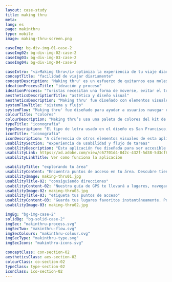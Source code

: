 ```yaml
---
layout: case-study
title: making thru
meta:
lang: es
page: makinthru
type: mobile
image: making-thru-screen.png

caseImg: bg-div-img-01-case-2
caseImg02: bg-div-img-02-case-2
caseImg03: bg-div-img-03-case-2
caseImg04: bg-div-img-04-case-2

caseIntro: "<i>Making thru</i> optimiza la experiencia de tu viaje diario con una interfaz simple e intuitíva. Proviene mejores rutas para evitar el tráfico. Muestra alertas de tráfico, zonas de construcción, accidentes y otros peligros que evitar en la calle. Recomenda la mejor gasolinería en tu camino basado en precios. Ofrece navegación y direcciones sin la necesidad de conexión a internet. Esta aplicación fue desarrollada para mejor ayudar a hacer tu día más fácil"
conceptTitle: "facilidad de viajar diariamente"
conceptDescription: "Making thru' es un esfuerzo de quitarnos esa molestia de estar viajando y no poder usar servicio celular de internet. Making thru' fue creado para ser tangible e intuitivo para mejorar tu experiencia de navegar"
ideationProcessTitle: "ideación y proceso"
ideationProcess: "Turistas necesitan una forma de moverse, evitar el tráfico y encontrar puntos de wi-fi sin necesidad constante de internet celular. También necesitan poder marcar sus lugares favoritos para regresar a ellos facilmente"
aestheticsDescriptionTitle: "astética y diseño visual"
aestheticsDescription: "Making thru' fue diseñado con elementos visuales concisos y llamativos y un flujo de aplicación para que los usuarios puedan llegar a dónde quieren aún en áreas remotas"
systemFlowTitle: "sistema y flujo"
systemFlow: "Making thru' fue diseñado para ayudar a usuarios navegar el mundo más rápidamente sin importar dónde se encuentran. Usarios tienen el beneficio de vencer al tráfico con cambio de rutas automáticos, tienen acceso a lugares, y consiguen direcciones sin conexión celular ni wi-fi"
colourTitle: "colores"
colourDescription: "Making thru’s usa una paleta de colores del kit de materiales de apple. Los colores primarios que son morado oscuro y diferentes tintes de azul marcan un tono suave y serio mientras que el accento rosa agrega un sentido de viveza y excitación."
typeTitle: "iconografía"
typeDescription: "El tipo de letra usado en el diseño es San Francisco, el que usa Apple por defecto. Para los títulos se usa el peso de letra SF Pro Bold y para el texto principal y para demás texto se usa SF Pro Display Regular"
iconTitle: "iconografía"
iconDescription: "A diferencia de otros elementos visuales de esta aplicación, making thru hace uso de su propia iconografía auténtica. estos íconos fueron diseñados para ser estructurados y consistentes con el resto del diseño de la aplicación"
usabilitySection: "experiencia de usabilidad y flujo de tareas"
usabilityDescription: "Esta aplicación fue diseñada para ser accesible tanto en áreas populares o remotas. Fue creada para ayudar a usuarios a determinar locales y guiarlos a su destino final"
usabilityLink: https://xd.adobe.com/view/c67701d4-042c-432f-5d38-5d3cf62f6429-b046/?fullscreen
usabilityLinkTitle: Ver como funciona la aplicación

usabilityTitle: "explorando tu área"
usabilityContent: "Encuentra puntos de acceso en tu área. Descubre tiendas locales, restaurantes, eventos y lugares que se alinean con sus intereses"
usabilityImage: making-thru01.jpg
usabilityTitle-02: "consiguiendo direcciones"
usabilityContent-02: "Nuestra guía de GPS te llevará a lugares, navegará tu área y conseguirá información en tiempo real del tráfico, transporte público, cierres de calles y accidentes. Making thru' también está disponible y es accesible a través de su Apple Watch. Esta característica te permite llegar a tu destino sin importar dónde estés en el mundo"
usabilityImage-02: making-thru03.jpg
usabilityTitle-03: "etiqueta tus puntos de acceso"
usabilityContent-03: "Guarda tus lugares favoritos instantáneamente. Podrás regresar a tus lugares favoritos con un toque. Escoge tus direcciones y permitenos ayudarte a definir tu camino"
usabilityImage-03: making-thru02.jpg

imgBg: "bg-img-case-2"
solidBg: "bg-solid-case-2"
imgSec: "makinthru-process.svg"
imgSecTwo: "makinthru-flow.svg"
imgSecColours: "makinthru-colour.svg"
imgSecType: "makinthru-type.svg"
imgSecIcons: "makinthru-icons.svg"

conceptClass: con-section-02
aestheticsClass: aes-section-02
colourClass: co-section-02
typeClass: type-section-02
iconClass: ico-section-02
---
```

